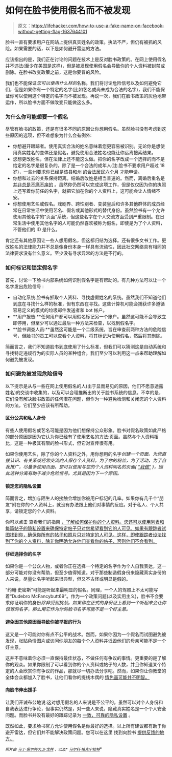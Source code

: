 # 如何在脸书使用假名而不被发现

> 原文：<https://lifehacker.com/how-to-use-a-fake-name-on-facebook-without-getting-flag-1637644101>

脸书一直有要求用户在网站上提供真实姓名的政策。执法不严，但仍有被抓的风险。如果需要的话，以下是如何避开雷达的方法。



应该指出的是，我们正在讨论的问题在技术上是反对脸书政策的。在网上使用假名并不违法(至少在美国是这样)，但是被发现使用假名会导致你的个人资料被封禁或删除。在脸书改变政策之前，这是你要冒的风险。

我们也不能保证*您可以使用什么样的*名称。我们将讨论危险信号以及如何避免它们，但是如果你有一个特定的名字(比如艺名或尚未成为合法的名字)，我们不能保证你可以使用这个特定的名字而不被发现。再说一次，我们在脸书政策的灰色地带运作，所以脸书方面不做改变只能做这么多。

### **为什么你可能想要一个假名**

尽管有脸书的政策，还是有很多不同的原因让你想用假名。虽然脸书没有考虑到这些原因的选项，但不难想象为什么会有例外:

*   你想避开跟踪者。使用真实合法的姓名意味着您更容易被识别。无论你是想使用真实姓名的变体还是假名，避免使用合法姓名也能让你远离搜索结果。
*   您想更改姓名，但在法律上还不能这么做。把你的名字改成一个选择的而不是给定的名字是很复杂的。除了是一个合法的成年人(注:脸书不要求用户超过 18 岁)，一些州要求你已经是该县和州 [的合法居民六个月](http://www.legalzoom.com/name-change-guide/name-change-legal-requirements.html) 才能申请。
*   你想和过去的关系保持距离。结婚后改姓是相当普遍的。然而，离婚后重名是 [并非总是不痛不痒的](http://www.legalzoom.com/name-change-guide/name-change-legal-requirements.html) 。虽然你仍然可以完成这项工作，但是仅仅因为你的执照上还写着你前任的名字，就把它加在你的个人资料上，这可能会让人情绪不安。
*   你想使用艺名或假名。戏剧界、跨性别者、变装皇后和许多其他群体的成员经常在日常生活中使用艺名、假名或其他形式的替代身份。虽然脸书有一个允许使用其他名字的“页面”系统，但这些名字在个人交流方面受到严重限制。在日常生活中使用其他名字的人可能仍然喜欢被称为假名，即使是为了个人资料，不管他们的 ID 是什么。

肯定还有其他原因让一些人想用假名，但这都归结为选择。还有很多文书工作。更改姓名的法律能力并不总是像身份本身一样具有流动性，因此社交网络具有相同的法律要求没有什么意义。至少没有寻求异常的方法是不行的。

### **如何标记和锁定假名字**

首先，讨论一下脸书内部系统如何识别假名字是有帮助的。有几种方法可以让一个名字发出危险信号 :

*   自动化系统:脸书有抓取个人资料、寻找虚假姓名的系统。虽然我们不知道他们到底在寻找什么样的标准，但有东西在寻找。这些计算机可能会捕获许多遵循容易定义的模式的垃圾邮件发送者和 bot 帐户。
*   **用户报告:**任何用户都可以用假名标记另一个账户。虽然这可能不会导致立即停用，但至少可以通过最后一种方法来检查，以找到假名字。
*   **脸书调查人员:**虽然这可能是一个二级系统，旨在审查前两种方法的危险信号，但脸书的员工可以查看个人资料，将其标记为使用假名，然后将其删除。

简而言之，我们不知道脸书到底使用了什么标准，但我们可以猜测这是自动系统和寻找特定违规行为的实际人员的某种组合。我们至少可以利用这一点来帮助理解如何避免被发现。

### **如何避免被发现危险信号**

以下提示是从与一些在网上使用假名的人(出于显而易见的原因，他们不愿意透露姓名)的交谈中收集的，以及可以合理推断出的关于脸书系统的信息。不幸的是，它们没有解决脸书政策的任何潜在问题，但作为一种避免检测和关闭您的个人资料的方法，它们至少应该有所帮助。

#### **区分公共和私人身份**

有些人使用假名或艺名可能是因为他们想保持公众形象。脸书对假名政策如此严格的部分原因是因为它认为你已经有了使用艺名的方法:页面。虽然与个人资料相比，这是一种极其有限的脸书形式，但它对宣传很有用。

如果你使用艺名，除了你的个人资料之外，用你想用的名字*创建一个页面。为您直接认识、有关系或经常交流的人保存个人资料。为了你的粉丝，为了活动，为了自我推广，尽量多使用页面。您可以使用与您的个人资料同名的页面( [“我做”](https://www.facebook.com/ocentertainment) )，因此这种分离有助于减少危险信号。尤其是因为下一个原因。*

#### **锁定您的隐私设置**

简而言之，增加与陌生人的接触会增加你被用户标记的几率。如果你有几千个“朋友”附在你的个人资料上，就没有办法跟上他们对事情的反应。对于私人、个人共享，请锁定您的个人资料。

你可以点击 查看我们的指南 [，了解如何保护你的个人资料。您还可以使用列表和每篇帖子的隐私设置来确保特定帖子只对您希望看到它的人可见。如果有跟踪者试图找到你，确保你所有的帖子和照片只对特定的人可见。这样，即使跟踪者设法找到了你的个人资料，除非你明确允许他们查看你的帖子，否则他们不会看到。](https://lifehacker.com/the-always-up-to-date-guide-to-managing-your-facebook-p-5813990)

#### **仔细选择你的名字**

如果你是一个公众人物，或者你正在选择一个特定的名字作为个人自我表达，这一部分可能对你没有帮助，但至少值得知道。对于那些制造假身份来隐藏真实身份的人来说，尽量让名字听起来很典型，但又不古怪或明显是假的。

“约翰·史密斯”可能是听起来最明显的假名。同理，一个人的驾照上不太可能写着“Dudebro McFancybutt69”。作为一个政策问题(以及实用主义)，脸书不会要求你证明你的身份*除非受到挑战。如果你在正式的身份证上看到一个听起来会让你惊讶的名字，那么用它作为你的脸书名字可能不是一个好主意。*

#### **避免因其他原因而导致你被举报的行为**

这又是一个可能对你有点不公平的战术。然而，如果你因为一个假名而试图避免被发现，张贴色情图片或访问你朋友的每个个人资料并诋毁他们的母亲可能不是一个好主意。

这并不意味着你必须一直保持最佳状态，不做任何有争议的事情。更重要的是了解你的观众。如果你限制了可以看到你的个人资料或帖子的人数，并且你知道某个特定的人会欣赏你有争议的作品，那就尽一切办法分享吧。然而，如果你让你教堂的全体会众都加入了脸书，让他们看你的提线木偶的 [情色画可能并不明智。](http://i.imgur.com/ocLsYfq.jpg)

#### **向脸书伸出援手**

让我们开诚布公地说:这对想用假名的人来说是不公平的。虽然可以对个人身份和自我表达进行争论，但事实仍然是，对一些人来说，隐藏真实姓名是一个个人安全问题。而脸书并没有最好的跟踪记录为 [一致，可靠的隐私设置](https://lifehacker.com/reminder-facebook-is-making-everyone-searchable-check-1443876249) 。

既然如此，要求脸书官方允许使用假名是你最好的选择。以上所有建议都有助于你避开雷达，但它们并不能解决政策问题。您可以在这里 找到向脸书 [提供反馈的地方。](https://www.facebook.com/help/127103474099499/)

<small>*照片由*</small> [<small>*马丁·保尔特*</small>](http://www.flickr.com/photos/mlpoulter/2410218388)<small></small>*[<small>*大卫·戈林*</small>](http://www.flickr.com/photos/carbonnyc/8563224614) <small>*，以及*</small> [<small>*马尔科·帕克宁拉特*</small>](http://www.flickr.com/photos/marcopako/2390914273)*